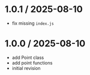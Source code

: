 
1.0.1 / 2025-08-10
==================

 * fix missing `index.js`

1.0.0 / 2025-08-10
==================

 * add Point class
 * add point functions
 * initial revision
